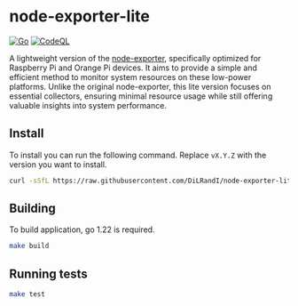 # node-exporter-lite

[![Go](https://github.com/DiLRandI/node-exporter-lite/actions/workflows/go.yml/badge.svg?branch=main)](https://github.com/DiLRandI/node-exporter-lite/actions/workflows/go.yml)
[![CodeQL](https://github.com/DiLRandI/node-exporter-lite/actions/workflows/codeql.yml/badge.svg?branch=main)](https://github.com/DiLRandI/node-exporter-lite/actions/workflows/codeql.yml)

A lightweight version of the [node-exporter](https://github.com/prometheus/node_exporter), specifically optimized for Raspberry Pi and Orange Pi devices. It aims to provide a simple and efficient method to monitor system resources on these low-power platforms. Unlike the original node-exporter, this lite version focuses on essential collectors, ensuring minimal resource usage while still offering valuable insights into system performance.

## Install

To install you can run the following command. Replace `vX.Y.Z` with the version you want to install.

```bash
curl -sSfL https://raw.githubusercontent.com/DiLRandI/node-exporter-lite/main/scripts/installer.sh | sh -s vX.Y.Z
```

## Building

To build application, go 1.22 is required.

```bash
make build
```

## Running tests

 ```bash
make test
 ```
